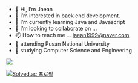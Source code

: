 - 👋 Hi, I’m Jaean
- 👀 I’m interested in back end development.
- 🌱 I’m currently learning Java and Javascript
- 💞️ I’m looking to collaborate on ...
- 📫 How to reach me ... jaean1999@naver.com
- 🦅 attending Pusan National University
- 📖 studying Computer Science and Engineering

<img src="https://img.shields.io/badge/기술 이름-배경색?style=flat-square&logo=기술 이름&logoColor=white" />


[![Solved.ac
프로필](http://mazassumnida.wtf/api/v2/generate_badge?boj=jaean1999)](https://solved.ac/jaean1999)

<!---
JaeanHan/JaeanHan is a ✨ special ✨ repository because its `README.md` (this file) appears on your GitHub profile.
You can click the Preview link to take a look at your changes.
--->
